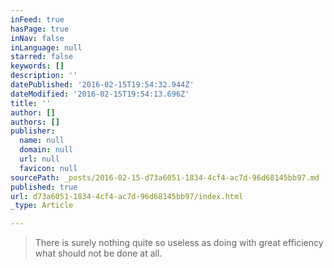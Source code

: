 ```yaml
---
inFeed: true
hasPage: true
inNav: false
inLanguage: null
starred: false
keywords: []
description: ''
datePublished: '2016-02-15T19:54:32.944Z'
dateModified: '2016-02-15T19:54:13.696Z'
title: ''
author: []
authors: []
publisher:
  name: null
  domain: null
  url: null
  favicon: null
sourcePath: _posts/2016-02-15-d73a6051-1834-4cf4-ac7d-96d68145bb97.md
published: true
url: d73a6051-1834-4cf4-ac7d-96d68145bb97/index.html
_type: Article

---
```

> There is surely nothing quite so useless as doing with great efficiency what should not be done at all.
